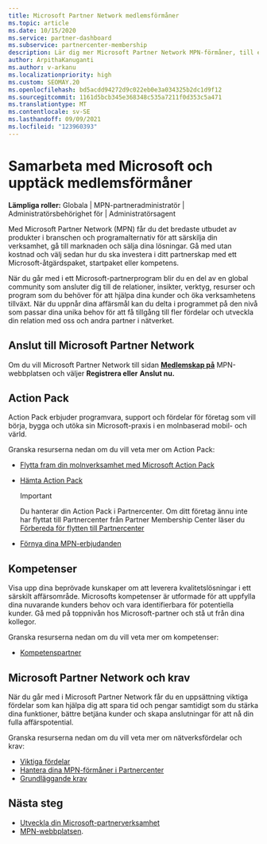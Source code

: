 ```yaml
---
title: Microsoft Partner Network medlemsförmåner
ms.topic: article
ms.date: 10/15/2020
ms.service: partner-dashboard
ms.subservice: partnercenter-membership
description: Lär dig mer Microsoft Partner Network MPN-förmåner, till exempel Microsoft Action Pack, kompetenser eller programalternativ för att gå till marknaden och sälja dina lösningar.
author: ArpithaKanuganti
ms.author: v-arkanu
ms.localizationpriority: high
ms.custom: SEOMAY.20
ms.openlocfilehash: bd5acdd94272d9c022eb0e3a034325b2dc1d9f12
ms.sourcegitcommit: 1161d5bcb345e368348c535a7211f0d353c5a471
ms.translationtype: MT
ms.contentlocale: sv-SE
ms.lasthandoff: 09/09/2021
ms.locfileid: "123960393"
---
```

# <a name="partner-with-microsoft-and-discover-membership-benefits"></a>Samarbeta med Microsoft och upptäck medlemsförmåner

**Lämpliga roller:** Globala | MPN-partneradministratör | Administratörsbehörighet för | Administratörsagent

Med Microsoft Partner Network (MPN) får du det bredaste utbudet av produkter i branschen och programalternativ för att särskilja din verksamhet, gå till marknaden och sälja dina lösningar. Gå med utan kostnad och välj sedan hur du ska investera i ditt partnerskap med ett Microsoft-åtgärdspaket, startpaket eller kompetens.

När du går med i ett Microsoft-partnerprogram blir du en del av en global community som ansluter dig till de relationer, insikter, verktyg, resurser och program som du behöver för att hjälpa dina kunder och öka verksamhetens tillväxt. När du uppnår dina affärsmål kan du delta i programmet på den nivå som passar dina unika behov för att få tillgång till fler fördelar och utveckla din relation med oss och andra partner i nätverket. 

## <a name="join-the-microsoft-partner-network"></a>Anslut till Microsoft Partner Network

Om du vill Microsoft Partner Network till sidan [ **Medlemskap på**](https://partner.microsoft.com/membership) MPN-webbplatsen och väljer **Registrera eller** **Anslut nu.**

## <a name="action-pack"></a>Action Pack

Action Pack erbjuder programvara, support och fördelar för företag som vill börja, bygga och utöka sin Microsoft-praxis i en molnbaserad mobil- och värld.

Granska resurserna nedan om du vill veta mer om Action Pack:

- [Flytta fram din molnverksamhet med Microsoft Action Pack](https://partner.microsoft.com/membership/action-pack)

- [Hämta Action Pack](mpn-get-action-pack.md)
  
    >[!IMPORTANT]
    >Du hanterar din Action Pack i Partnercenter. Om ditt företag ännu inte har flyttat till Partnercenter från Partner Membership Center läser du [Förbereda för flytten till Partnercenter](./partner-membership-center-retirement-faq.md)  

- [Förnya dina MPN-erbjudanden](renew-mpn-offers.md)

## <a name="competencies"></a>Kompetenser

Visa upp dina beprövade kunskaper om att leverera kvalitetslösningar i ett särskilt affärsområde. Microsofts kompetenser är utformade för att uppfylla dina nuvarande kunders behov och vara identifierbara för potentiella kunder. Gå med på toppnivån hos Microsoft-partner och stå ut från dina kollegor.

Granska resurserna nedan om du vill veta mer om kompetenser:

- [Kompetenspartner](https://partner.microsoft.com/membership/competencies)

## <a name="microsoft-partner-network-benefits-and-requirements"></a>Microsoft Partner Network och krav

När du går med i Microsoft Partner Network får du en uppsättning viktiga fördelar som kan hjälpa dig att spara tid och pengar samtidigt som du stärka dina funktioner, bättre betjäna kunder och skapa anslutningar för att nå din fulla affärspotential. 

Granska resurserna nedan om du vill veta mer om nätverksfördelar och krav:

- [Viktiga fördelar](https://partner.microsoft.com/membership/core-benefits#simple-tab-content-1)
- [Hantera dina MPN-förmåner i Partnercenter](manage-your-partner-network-benefits.md)
- [Grundläggande krav](https://partner.microsoft.com/membership/core-benefits#simple-tab-content-2)

## <a name="next-steps"></a>Nästa steg

- [Utveckla din Microsoft-partnerverksamhet](grow-your-business.md)
- [MPN-webbplatsen](https://partner.microsoft.com/commercial).